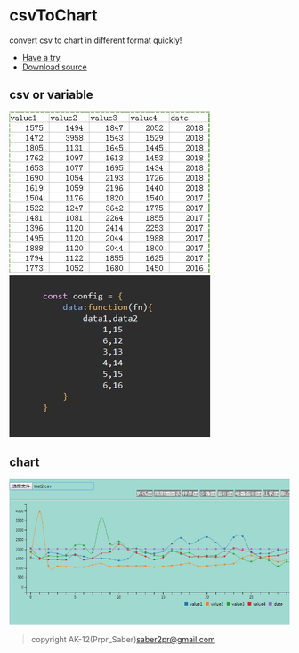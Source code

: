 # csvToChart
convert csv to chart in different format quickly!
* [Have a try](https://saber2pr.github.io/csvToChart/)
* [Download source](https://github.com/Saber2pr/csvToChart/archive/webpack-format.zip)
## csv   or   variable
![loadingImage...](https://github.com/Saber2pr/MyWeb/blob/master/resource/csvToChart.jpg)
![loadingImage...](https://github.com/Saber2pr/MyWeb/blob/master/resource/csvToChartConfig.jpg)
## chart
![loadingImage...](https://github.com/Saber2pr/MyWeb/blob/master/resource/csvToChartView.jpg)   

> copyright AK-12(Prpr_Saber)saber2pr@gmail.com
